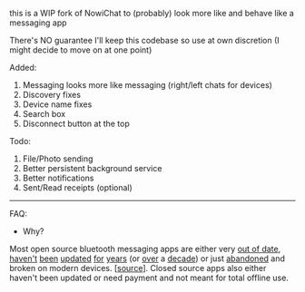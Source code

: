 this is a WIP fork of NowiChat to (probably) look more like and behave like a messaging app

There's NO guarantee I'll keep this codebase so use at own discretion (I might decide to move on at one point)

Added:
1. Messaging looks more like messaging (right/left chats for devices)
2. Discovery fixes
3. Device name fixes
4. Search box
5. Disconnect button at the top

Todo:
1. File/Photo sending
2. Better persistent background service
3. Better notifications
4. Sent/Read receipts (optional)

---

FAQ:

- Why?

Most open source bluetooth messaging apps are either very [out of date](https://github.com/imefarhan/Bluetooth-Chat), [haven't](https://github.com/halilozel1903/AndroidBluetoothChatApp) [been](https://github.com/glodanif/BluetoothChat) [updated](https://github.com/atilag/BluetoothLEChat) [for](https://github.com/i-am-mani/Android-Kotlin-Bluetooth-Chat-App) [years](https://github.com/webianks/BluetoothChat) (or [over](https://github.com/onlyinamerica/blemeshchat) a [decade](https://github.com/n8fr8/gilgamesh)) or just [abandoned](https://github.com/sDevPrem/bluetooth-chat-mvvm) and broken on modern devices. [[source](https://www.google.com/search?q=bluetooth+chat+android+site:github.com)]. Closed source apps also either haven't been updated or need payment and not meant for total offline use.
